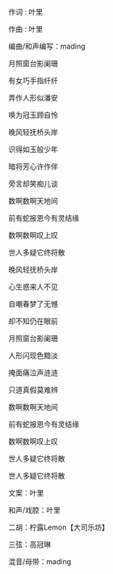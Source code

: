 

作词 : 叶里

作曲 : 叶里

编曲/和声编写：mading

月照窗台影阑珊

有女巧手指纤纤

弄作人形似潘安

唤为冠玉顾自怜

晚风轻抚桥头岸

识得如玉般少年

暗将芳心许作伴

旁言却笑痴儿谈

数啊数啊天地间

前有蛇报恩今有灵结缘

数啊数啊叹上叹

世人多疑它终将散

晚风轻抚桥头岸

心生惑来人不见

自嘲春梦了无憾

却不知仍在眼前

月照窗台影阑珊

人形闪现色黯淡

掩面痛泣声涟涟

只道真假莫难辨

数啊数啊天地间

前有蛇报恩今有灵结缘

数啊数啊叹上叹

世人多疑它终将散

世人多疑它终将散

文案：叶里

和声/戏腔：叶里

二胡：柠露Lemon【大司乐坊】

三弦：高冠琳

混音/母带：mading
